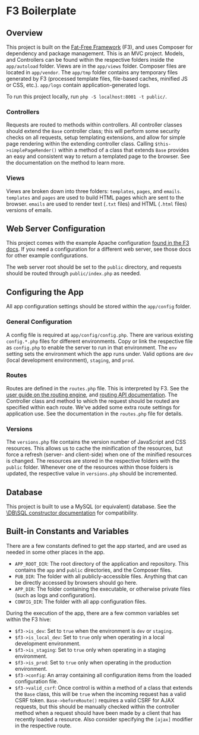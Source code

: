 # F3 Boilerplate #

## Overview ##

This project is built on the [Fat-Free Framework](https://fatfreeframework.com/) (F3), and uses Composer for dependency and package management. This is an MVC project. Models, and Controllers can be found within the respective folders inside the `app/autoload` folder. Views are in the `app/views` folder. Composer files are located in `app/vendor`. The `app/tmp` folder contains any temporary files generated by F3 (processed template files, file-based caches, minified JS or CSS, etc.). `app/logs` contain application-generated logs.

To run this project locally, run `php -S localhost:8001 -t public/`.

### Controllers ###

Requests are routed to methods within controllers. All controller classes should extend the `Base` controller class; this will perform some security checks on all requests, setup templating extensions, and allow for simple page rendering within the extending controller class. Calling `$this->simplePageRender()` within a method of a class that extends `Base` provides an easy and consistent way to return a templated page to the browser. See the documentation on the method to learn more.

### Views ###

Views are broken down into three folders: `templates`, `pages`, and `emails`. `templates` and `pages` are used to build HTML pages which are sent to the browser. `emails` are used to render text (`.txt` files) and HTML (`.html` files) versions of emails.

## Web Server Configuration ##

This project comes with the example Apache configuration [found in the F3 docs](https://fatfreeframework.com/3.7/routing-engine#DynamicWebSites). If you need a configuration for a different web server, see those docs for other example configurations.

The web server root should be set to the `public` directory, and requests should be routed through `public/index.php` as needed.

## Configuring the App ##

All app configuration settings should be stored within the `app/config` folder.

### General Configuration ###

A config file is required at `app/config/config.php`. There are various existing `config.*.php` files for different environments. Copy or link the respective file as `config.php` to enable the server to run in that environment. The `env` setting sets the environment which the app runs under. Valid options are `dev` (local development environment), `staging`, and `prod`.

### Routes ###

Routes are defined in the `routes.php` file. This is interpreted by F3. See the [user guide on the routing engine](https://fatfreeframework.com/3.7/routing-engine), and [routing API documentation](https://fatfreeframework.com/3.7/base#route). The Controller class and method to which the request should be routed are specified within each route. We've added some extra route settings for application use. See the documentation in the `routes.php` file for details.

### Versions ###

The `versions.php` file contains the version number of JavaScript and CSS resources. This allows us to cache the minification of the resources, but force a refresh (server- and client-side) when one of the minified resources is changed. The resources are stored in the respective folders with the `public` folder. Whenever one of the resources within those folders is updated, the respective value in `versions.php` should be incremented.

## Database ##

This project is built to use a MySQL (or equivalent) database. See the [\DB\SQL constructor documentation](https://fatfreeframework.com/3.7/sql#constructor) for compatibility.

## Built-in Constants and Variables ##

There are a few constants defined to get the app started, and are used as needed in some other places in the app.

* `APP_ROOT_DIR`: The root directory of the application and repository. This contains the `app` and `public` directories, and the Composer files.
* `PUB_DIR`: The folder with all publicly-accessible files. Anything that can be directly accessed by browsers should go here.
* `APP_DIR`: The folder containing the executable, or otherwise private files (such as logs and configuration).
* `CONFIG_DIR`: The folder with all app configuration files.

During the execution of the app, there are a few common variables set within the F3 hive:

* `$f3->is_dev`: Set to `true` when the environment is `dev` or `staging`.
* `$f3->is_local_dev`: Set to `true` only when operating in a local development environment.
* `$f3->is_staging`: Set to `true` only when operating in a staging environment.
* `$f3->is_prod`: Set to `true` only when operating in the production environment.
* `$f3->config`: An array containing all configuration items from the loaded configuration file.
* `$f3->valid_csrf`: Once control is within a method of a class that extends the `Base` class, this will be `true` when the incoming request has a valid CSRF token. `Base->beforeRoute()` requires a valid CSRF for AJAX requests, but this should be manually checked within the controller method when a request should have been made by a client that has recently loaded a resource. Also consider specifying the `[ajax]` modifier in the respective route.
